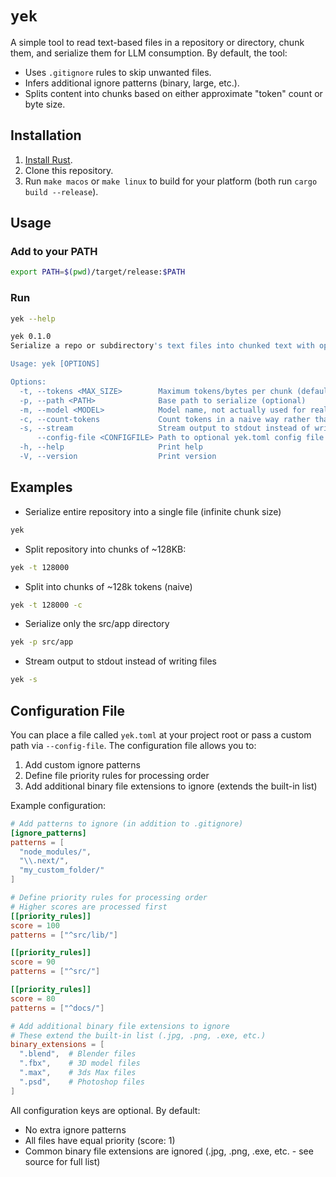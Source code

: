 # `yek`

A simple tool to read text-based files in a repository or directory, chunk them, and serialize them for LLM consumption. By default, the tool:
- Uses `.gitignore` rules to skip unwanted files.
- Infers additional ignore patterns (binary, large, etc.).
- Splits content into chunks based on either approximate "token" count or byte size.

## Installation

1. [Install Rust](https://www.rust-lang.org/tools/install).
2. Clone this repository.
3. Run `make macos` or `make linux` to build for your platform (both run `cargo build --release`).

## Usage

### Add to your PATH

```bash
export PATH=$(pwd)/target/release:$PATH
```

### Run
```bash
yek --help

yek 0.1.0
Serialize a repo or subdirectory's text files into chunked text with optional token counting.

Usage: yek [OPTIONS]

Options:
  -t, --tokens <MAX_SIZE>        Maximum tokens/bytes per chunk (defaults to Infinity if omitted or 0)
  -p, --path <PATH>              Base path to serialize (optional)
  -m, --model <MODEL>            Model name, not actually used for real token counting, but accepted for parity
  -c, --count-tokens             Count tokens in a naive way rather than bytes
  -s, --stream                   Stream output to stdout instead of writing to files
      --config-file <CONFIGFILE> Path to optional yek.toml config file
  -h, --help                     Print help
  -V, --version                  Print version
```

## Examples
- Serialize entire repository into a single file (infinite chunk size)
```bash
yek
```

- Split repository into chunks of ~128KB:
```bash
yek -t 128000
```

- Split into chunks of ~128k tokens (naive)
```bash
yek -t 128000 -c
```

- Serialize only the src/app directory
```bash
yek -p src/app
```

- Stream output to stdout instead of writing files
```bash
yek -s
```

## Configuration File

You can place a file called `yek.toml` at your project root or pass a custom path via `--config-file`. The configuration file allows you to:

1. Add custom ignore patterns
2. Define file priority rules for processing order
3. Add additional binary file extensions to ignore (extends the built-in list)

Example configuration:

```toml
# Add patterns to ignore (in addition to .gitignore)
[ignore_patterns]
patterns = [
  "node_modules/",
  "\\.next/",
  "my_custom_folder/"
]

# Define priority rules for processing order
# Higher scores are processed first
[[priority_rules]]
score = 100
patterns = ["^src/lib/"]

[[priority_rules]]
score = 90
patterns = ["^src/"]

[[priority_rules]]
score = 80
patterns = ["^docs/"]

# Add additional binary file extensions to ignore
# These extend the built-in list (.jpg, .png, .exe, etc.)
binary_extensions = [
  ".blend",  # Blender files
  ".fbx",    # 3D model files
  ".max",    # 3ds Max files
  ".psd",    # Photoshop files
]
```

All configuration keys are optional. By default:
- No extra ignore patterns
- All files have equal priority (score: 1)
- Common binary file extensions are ignored (.jpg, .png, .exe, etc. - see source for full list) 